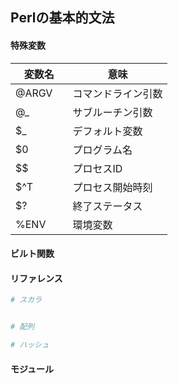 ## Perlの基本的文法

#### 特殊変数

| 変数名 | 意味 |
---------|------
@ARGV　| コマンドライン引数
@_ | サブルーチン引数
$_ | デフォルト変数
$0 | プログラム名
$$ | プロセスID
$^T | プロセス開始時刻
$? | 終了ステータス
%ENV | 環境変数

#### ビルト関数

#### リファレンス

``` perl
# スカラ


# 配列

# ハッシュ

```

#### モジュール
